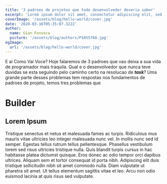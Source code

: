 ```yaml
---
title: '3 padroes de projetos que todo desenvolvedor deveria saber'
excerpt: 'Lorem ipsum dolor sit amet, consectetur adipiscing elit, sed do eiusmod tempor incididunt ut labore et dolore magna aliqua. Praesent elementum facilisis leo vel fringilla est ullamcorper eget. At imperdiet dui accumsan sit amet nulla facilities morbi tempus.'
coverImage: '/assets/blog/hello-world/cover.jpg'
date: '2020-03-16T05:35:07.322Z'
author:
  name: Gian Fonseca
  picture: '/assets/blog/authors/P1055768.jpg'
ogImage:
  url: '/assets/blog/hello-world/cover.jpg'
---
```


E ai Como Vai Voce? Hoje falaremos de 3 padroes que vao deixa a sua vida de programador mais traquila.
Qual e o desenvolvedor que nunca teve duvidas se esta seguindo pelo caminho certo na resolucao de ***task***? Uma grande parte desses problemas tem respostas nos fundamentos de padroes de projeto, temos tres problemas que   

# **Builder**



## Lorem Ipsum

Tristique senectus et netus et malesuada fames ac turpis. Ridiculous mus mauris vitae ultricies leo integer malesuada nunc vel. In mollis nunc sed id semper. Egestas tellus rutrum tellus pellentesque. Phasellus vestibulum lorem sed risus ultricies tristique nulla. Quis blandit turpis cursus in hac habitasse platea dictumst quisque. Eros donec ac odio tempor orci dapibus ultrices. Aliquam sem et tortor consequat id porta nibh. Adipiscing elit duis tristique sollicitudin nibh sit amet commodo nulla. Diam vulputate ut pharetra sit amet. Ut tellus elementum sagittis vitae et leo. Arcu non odio euismod lacinia at quis risus sed vulputate.
